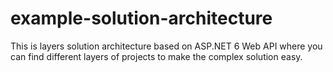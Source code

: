 # example-solution-architecture
This is layers solution architecture based on ASP.NET 6 Web API where you can find different layers of projects to make the complex solution easy. 
